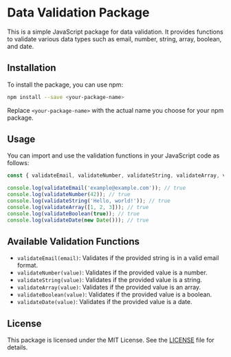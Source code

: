 # Data Validation Package

This is a simple JavaScript package for data validation. It provides functions to validate various data types such as email, number, string, array, boolean, and date.

## Installation

To install the package, you can use npm:

```bash
npm install --save <your-package-name>
```

Replace `<your-package-name>` with the actual name you choose for your npm package.

## Usage

You can import and use the validation functions in your JavaScript code as follows:

```javascript
const { validateEmail, validateNumber, validateString, validateArray, validateBoolean, validateDate } = require('<your-package-name>');

console.log(validateEmail('example@example.com')); // true
console.log(validateNumber(42)); // true
console.log(validateString('Hello, world!')); // true
console.log(validateArray([1, 2, 3])); // true
console.log(validateBoolean(true)); // true
console.log(validateDate(new Date())); // true
```

## Available Validation Functions

- `validateEmail(email)`: Validates if the provided string is in a valid email format.
- `validateNumber(value)`: Validates if the provided value is a number.
- `validateString(value)`: Validates if the provided value is a string.
- `validateArray(value)`: Validates if the provided value is an array.
- `validateBoolean(value)`: Validates if the provided value is a boolean.
- `validateDate(value)`: Validates if the provided value is a date.

## License

This package is licensed under the MIT License. See the [LICENSE](LICENSE) file for details.
